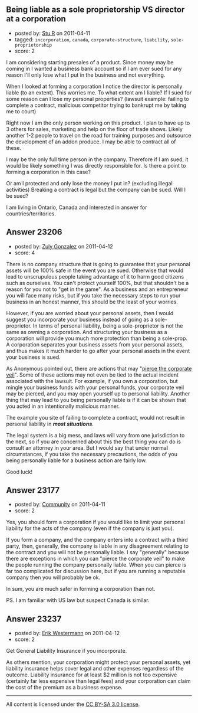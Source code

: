 ## Being liable as a sole proprietorship VS director at a corporation

- posted by: [Stu R](https://stackexchange.com/users/-1/9313-stu-r) on 2011-04-11
- tagged: `incorporation`, `canada`, `corporate-structure`, `liability`, `sole-proprietorship`
- score: 2

I am considering starting presales of a product. Since money may be coming in I wanted a business bank account so if I am ever sued for any reason I'll only lose what I put in the business and not everything.

When I looked at forming a corporation I notice the director is personally liable (to an extent). This worries me. To what extent am I liable? If I sued for some reason can I lose my personal properties? (lawsuit example: failing to complete a contract, malicious competitor trying to bankrupt me by taking me to court)

Right now I am the only person working on this product. I plan to have up to 3 others for sales, marketing and help on the floor of trade shows. Likely another 1-2 people to travel on the road for training purposes and outsource the development of an addon produce. I may be able to contract all of these.

I may be the only full time person in the company. Therefore if I am sued, it would be likely something I was directly responsible for. Is there a point to forming a corporation in this case?

Or am I protected and only lose the money I put in? (excluding illegal activities) Breaking a contract is legal but the company can be sued. Will I be sued?


I am living in Ontario, Canada and interested in answer for countries/territories. 



## Answer 23206

- posted by: [Zuly Gonzalez](https://stackexchange.com/users/-1/2692-zuly-gonzalez) on 2011-04-12
- score: 4

<p>There is no company structure that is going to guarantee that your personal assets will be 100% safe in the event you are sued. Otherwise that would lead to unscrupulous people taking advantage of it to harm good citizens such as ourselves. You can't protect yourself 100%, but that shouldn't be a reason for you not to "get in the game". As a business and an entrepreneur you will face many risks, but if you take the necessary steps to run your business in an honest manner, this should be the least of your worries.</p>

<p>However, if you are worried about your personal assets, then I would suggest you incorporate your business instead of going as a sole-proprietor. In terms of personal liability, being a sole-proprietor is not the same as owning a corporation. And structuring your business as a corporation will provide you much more protection than being a sole-prop. A corporation separates your business assets from your personal assets, and thus makes it much harder to go after your personal assets in the event your business is sued.</p>

<p>As Anonymous pointed out, there are actions that may "<a href="http://en.wikipedia.org/wiki/Pierce_the_corporate_veil" rel="nofollow">pierce the corporate veil</a>". Some of these actions may not even be tied to the actual incident associated with the lawsuit. For example, if you own a corporation, but mingle your business funds with your personal funds, your corporate veil may be pierced, and you may open yourself up to personal liability. Another thing that may lead to you being personally liable is if it can be shown that you acted in an intentionally malicious manner. </p>

<p>The example you site of failing to complete a contract, would not result in personal liability in <strong><em>most situations</em></strong>.</p>

<p>The legal system is a big mess, and laws will vary from one jurisdiction to the next, so if you are concerned about this the best thing you can do is consult an attorney in your area. But I would say that under normal circumstances, if you take the necessary precautions, the odds of you being personally liable for a business action are fairly low. </p>

<p>Good luck!</p>



## Answer 23177

- posted by: [Community](https://stackexchange.com/users/-1/-1-community) on 2011-04-11
- score: 2

Yes, you should form a corporation if you would like to limit your personal liability for the acts of the company (even if the company is just you).

If you form a company, and the company enters into a contract with a third party, then, generally, the company is liable in any disagreement relating to the contract and you will not be personally liable.  I say "generally" because there are exceptions in which you can "pierce the corporate veil" to make the people running the company personally liable.  When you can pierce is far too complicated for discussion here, but if you are running a reputable company then you will probably be ok.

In sum, you are much safer in forming a corporation than not.

PS.  I am familiar with US law but suspect Canada is similar.


## Answer 23237

- posted by: [Erik Westermann](https://stackexchange.com/users/-1/9340-erik-westermann) on 2011-04-12
- score: 2

Get General Liability Insurance if you incorporate. 

As others mention, your corporation might protect your personal assets, yet liability insurance helps cover legal and other expenses regardless of the outcome. Liability insurance for at least $2 million is not too expensive (certainly far less expensive than legal fees) and your corporation can claim the cost of the premium as a business expense. 



---

All content is licensed under the [CC BY-SA 3.0 license](https://creativecommons.org/licenses/by-sa/3.0/).
